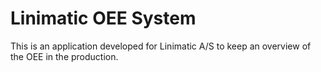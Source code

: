 # Linimatic OEE System
This is an application developed for Linimatic A/S to keep an overview of the OEE in the production.
